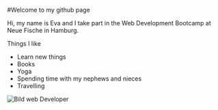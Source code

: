 #Welcome to my github page

Hi, my name is Eva and I take part in the Web Development Bootcamp at Neue Fische in Hamburg. 

Things I like
- Learn new things
- Books
- Yoga
- Spending time with my nephews and nieces
- Travelling
  
![Bild web Developer](https://giphy.com/gifs/hostinger-web-hosting-im-on-it-customer-success-QKkV58ufpV4ksJ1Okh)
